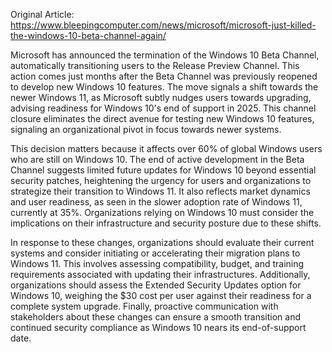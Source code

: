 Original Article: https://www.bleepingcomputer.com/news/microsoft/microsoft-just-killed-the-windows-10-beta-channel-again/

Microsoft has announced the termination of the Windows 10 Beta Channel, automatically transitioning users to the Release Preview Channel. This action comes just months after the Beta Channel was previously reopened to develop new Windows 10 features. The move signals a shift towards the newer Windows 11, as Microsoft subtly nudges users towards upgrading, advising readiness for Windows 10's end of support in 2025. This channel closure eliminates the direct avenue for testing new Windows 10 features, signaling an organizational pivot in focus towards newer systems.

This decision matters because it affects over 60% of global Windows users who are still on Windows 10. The end of active development in the Beta Channel suggests limited future updates for Windows 10 beyond essential security patches, heightening the urgency for users and organizations to strategize their transition to Windows 11. It also reflects market dynamics and user readiness, as seen in the slower adoption rate of Windows 11, currently at 35%. Organizations relying on Windows 10 must consider the implications on their infrastructure and security posture due to these shifts.

In response to these changes, organizations should evaluate their current systems and consider initiating or accelerating their migration plans to Windows 11. This involves assessing compatibility, budget, and training requirements associated with updating their infrastructures. Additionally, organizations should assess the Extended Security Updates option for Windows 10, weighing the $30 cost per user against their readiness for a complete system upgrade. Finally, proactive communication with stakeholders about these changes can ensure a smooth transition and continued security compliance as Windows 10 nears its end-of-support date.